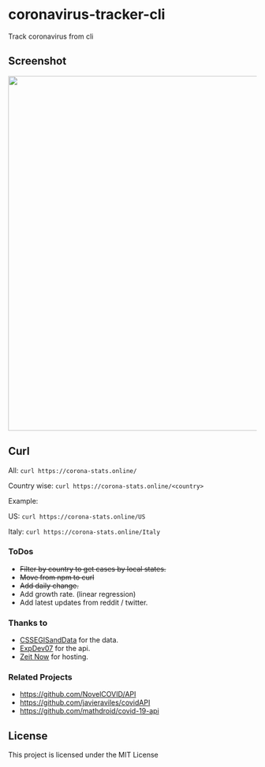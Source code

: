 # coronavirus-tracker-cli

Track coronavirus from cli

## Screenshot

<img src="https://i.ibb.co/cxJkRHf/screenshot.png" width="960" height="720">

## Curl

All: `curl https://corona-stats.online/`

Country wise: `curl https://corona-stats.online/<country>`

Example:

US: `curl https://corona-stats.online/US`

Italy: `curl https://corona-stats.online/Italy`

### ToDos

* ~~Filter by country to get cases by local states.~~
* ~~Move from npm to curl~~
* ~~Add daily change.~~
* Add growth rate. (linear regression)
* Add latest updates from reddit / twitter.

### Thanks to

* [CSSEGISandData](https://github.com/CSSEGISandData/COVID-19) for the data.
* [ExpDev07](https://github.com/ExpDev07/coronavirus-tracker-api) for the api.
* [Zeit Now](https://github.com/zeit/now) for hosting.

### Related Projects

* https://github.com/NovelCOVID/API
* https://github.com/javieraviles/covidAPI
* https://github.com/mathdroid/covid-19-api

## License

This project is licensed under the MIT License
